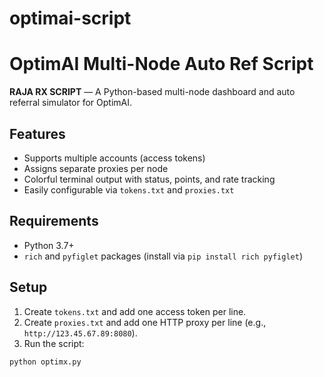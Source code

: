 # optimai-script
# OptimAI Multi-Node Auto Ref Script

**RAJA RX SCRIPT** — A Python-based multi-node dashboard and auto referral simulator for OptimAI.

## Features
- Supports multiple accounts (access tokens)
- Assigns separate proxies per node
- Colorful terminal output with status, points, and rate tracking
- Easily configurable via `tokens.txt` and `proxies.txt`

## Requirements
- Python 3.7+
- `rich` and `pyfiglet` packages (install via `pip install rich pyfiglet`)

## Setup
1. Create `tokens.txt` and add one access token per line.
2. Create `proxies.txt` and add one HTTP proxy per line (e.g., `http://123.45.67.89:8080`).
3. Run the script:

```bash
python optimx.py
